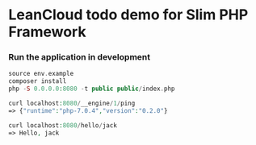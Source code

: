 # LeanCloud todo demo for Slim PHP Framework


### Run the application in development

```php
source env.example
composer install
php -S 0.0.0.0:8080 -t public public/index.php

curl localhost:8080/__engine/1/ping
=> {"runtime":"php-7.0.4","version":"0.2.0"}

curl localhost:8080/hello/jack
=> Hello, jack
```
